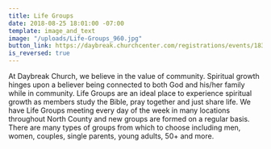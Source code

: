 ```yaml
---
title: Life Groups
date: 2018-08-25 18:01:00 -07:00
template: image_and_text
image: "/uploads/Life-Groups_960.jpg"
button_link: https://daybreak.churchcenter.com/registrations/events/183103
is_reversed: true
---
```


At Daybreak Church, we believe in the value of community. Spiritual growth hinges upon a believer being connected to both God and his/her family while in community. Life Groups are an ideal place to experience spiritual growth as members study the Bible, pray together and just share life. We have Life Groups meeting every day of the week in many locations throughout North County and new groups are formed on a regular basis. There are many types of groups from which to choose including men, women, couples, single parents, young adults, 50\+ and more.
